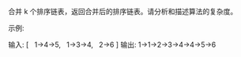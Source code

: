 合并&nbsp;k&nbsp;个排序链表，返回合并后的排序链表。请分析和描述算法的复杂度。

示例:

输入:
[
&nbsp; 1-&gt;4-&gt;5,
&nbsp; 1-&gt;3-&gt;4,
&nbsp; 2-&gt;6
]
输出: 1-&gt;1-&gt;2-&gt;3-&gt;4-&gt;4-&gt;5-&gt;6
